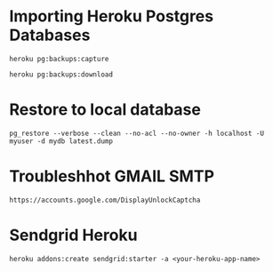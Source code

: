 # Importing Heroku Postgres Databases
```
heroku pg:backups:capture
```
```
heroku pg:backups:download
```

# Restore to local database
```
pg_restore --verbose --clean --no-acl --no-owner -h localhost -U myuser -d mydb latest.dump
```
# Troubleshhot GMAIL SMTP
```
https://accounts.google.com/DisplayUnlockCaptcha
```
# Sendgrid Heroku
```
heroku addons:create sendgrid:starter -a <your-heroku-app-name>
```